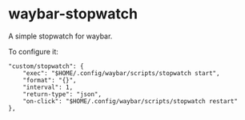 # waybar-stopwatch

A simple stopwatch for waybar.

To configure it:

```
"custom/stopwatch": {
    "exec": "$HOME/.config/waybar/scripts/stopwatch start",
    "format": "{}",
    "interval": 1,
    "return-type": "json",
    "on-click": "$HOME/.config/waybar/scripts/stopwatch restart"
},
```
